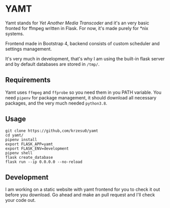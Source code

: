 # YAMT
Yamt stands for _Yet Another Media Transcoder_ and it's an very basic fronted for ffmpeg written in Flask. For now, it's made purely for *nix systems.

Frontend made in Bootstrap 4, backend consists of custom scheduler and settings management. 

It's very much in development, that's why I am using the built-in flask server and by default databases are stored in `/tmp/`.

## Requirements
Yamt uses `ffmpeg` and `ffprobe` so you need them in you PATH variable. You need `pipenv` for package management, it should download all necessary packages, and the very much needed `python3.8`.

## Usage
```
git clone https://github,com/krzesu0/yamt
cd yamt/
pipenv install
export FLASK_APP=yamt
export FLASK_ENV=development
pipenv shell
flask create_database
flask run --ip 0.0.0.0 --no-reload
```

## Development
I am working on a static website with yamt frontend for you to check it out before you download. Go ahead and make an pull request and I'll check your code out.